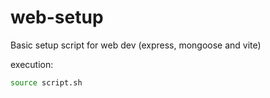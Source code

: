 # web-setup
Basic setup script for web dev (express, mongoose and vite)

execution:
```bash
source script.sh
```

